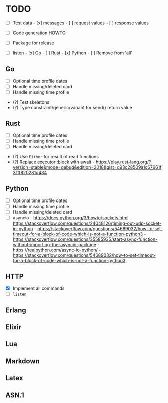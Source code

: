 # TODO

- [ ] Test data
      - [x] messages
      - [ ] request values
      - [ ] response values

- [ ] Code generation HOWTO
- [ ] Package for release

- [ ] listen
      - [x] Go
      - [ ] Rust
      - [x] Python
      - [ ] Remove from 'all'

## Go
- [ ] Optional time profile dates
- [ ] Handle missing/deleted card
- [ ] Handle missing time profile
- (?) Test skeletons
- (?) Type constraint/generic/variant for send() return value

## Rust
- [ ] Optional time profile dates
- [ ] Handle missing time profile
- [ ] Handle missing/deleted card
- (?) Use `Either` for result of read functions
- (?) Replace executor::block with await
      - https://play.rust-lang.org/?version=stable&mode=debug&edition=2018&gist=d93c28509a1c67661f31ff820281d434

## Python
- [ ] Optional time profile dates
- [ ] Handle missing time profile
- [ ] Handle missing/deleted card
- [ ] asyncio
      - https://docs.python.org/3/howto/sockets.html
      - https://stackoverflow.com/questions/24048126/timing-out-udp-socket-in-python
      - https://stackoverflow.com/questions/54689032/how-to-set-timeout-for-a-block-of-code-which-is-not-a-function-python3
      - https://stackoverflow.com/questions/35585935/start-async-function-without-importing-the-asyncio-package
      - https://realpython.com/async-io-python/
      - https://stackoverflow.com/questions/54689032/how-to-set-timeout-for-a-block-of-code-which-is-not-a-function-python3

## HTTP
- [x] Implement all commands
- [ ] `listen`

## Erlang

## Elixir

## Lua

## Markdown

## Latex

## ASN.1

